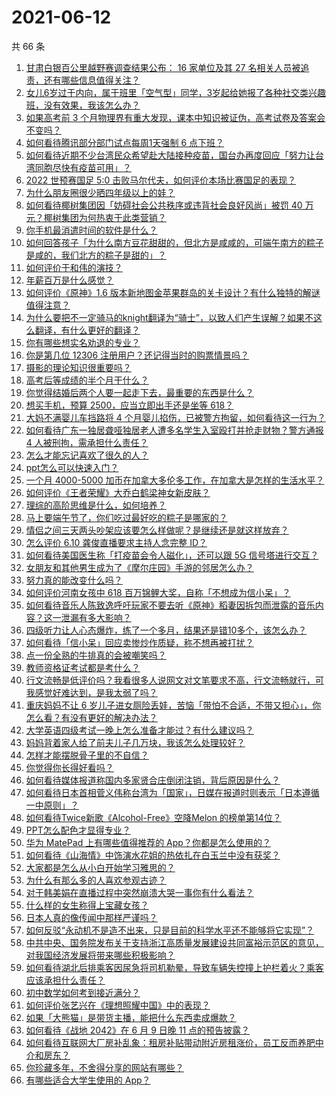 # 2021-06-12

共 66 条

<!-- BEGIN -->
<!-- 最后更新时间 Sat Jun 12 2021 05:01:44 GMT+0800 (China Standard Time) -->

1. [甘肃白银百公里越野赛调查结果公布： 16 家单位及其 27
   名相关人员被追责，还有哪些信息值得关注？](https://www.zhihu.com/question/464487115)
2. [女儿6岁过于内向，属于班里「空气型」同学，3岁起给她报了各种社交类兴趣班，没有效果，我该怎么办？](https://www.zhihu.com/question/464021053)
3. [如果高考前 3
   个月物理界有重大发现，课本中知识被证伪，高考试卷及答案会不变吗？](https://www.zhihu.com/question/463553981)
4. [如何看待腾讯部分部门试点每周1天强制 6 点下班？](https://www.zhihu.com/question/464450515)
5. [如何看待近期不少台湾民众希望赴大陆接种疫苗，国台办再度回应「努力让台湾同胞尽快有疫苗可用」？](https://www.zhihu.com/question/464418798)
6. [2022 世预赛国足 5:0
   击败马尔代夫，如何评价本场比赛国足的表现？](https://www.zhihu.com/question/464568249)
7. [为什么朋友圈很少晒四年级以上的娃？](https://www.zhihu.com/question/462953490)
8. [如何看待椰树集团因「妨碍社会公共秩序或违背社会良好风尚」被罚 40
   万元？椰树集团为何热衷于此类营销？](https://www.zhihu.com/question/464473879)
9. [你手机最消遣时间的软件是什么？](https://www.zhihu.com/question/355195888)
10. [如何回答孩子「为什么南方豆花甜甜的，但北方是咸咸的，可端午南方的粽子是咸的，我们北方的粽子是甜的」？](https://www.zhihu.com/question/463726781)
11. [如何评价于和伟的演技？](https://www.zhihu.com/question/48335002)
12. [年薪百万是什么感觉？](https://www.zhihu.com/question/394637216)
13. [如何评价《原神》1.6
    版本新地图金苹果群岛的关卡设计？有什么独特的解谜值得注意？](https://www.zhihu.com/question/464407978)
14. [为什么要把不一定骑马的knight翻译为“骑士”，以致人们产生误解？如果不这么翻译，有什么更好的翻译？](https://www.zhihu.com/question/454202202)
15. [你有哪些想实名劝退的专业？](https://www.zhihu.com/question/463744125)
16. [你是第几位 12306 注册用户？还记得当时的购票情景吗？](https://www.zhihu.com/question/464291082)
17. [摄影的理论知识很重要吗？](https://www.zhihu.com/question/440382270)
18. [高考后等成绩的半个月干什么？](https://www.zhihu.com/question/463996138)
19. [你觉得结婚后两个人要一起走下去，最重要的东西是什么？](https://www.zhihu.com/question/462707693)
20. [想买手机，预算 2500，应当立即出手还是坐等 618？](https://www.zhihu.com/question/449010803)
21. [大妈不满婴儿车挡路将 4
    个月婴儿掐伤，已被警方拘留，如何看待这一行为？](https://www.zhihu.com/question/464404071)
22. [如何看待广东一独居聋哑独居老人遭多名学生入室殴打并抢走财物？警方通报 4
    人被刑拘，需承担什么责任？](https://www.zhihu.com/question/464245440)
23. [怎么才能忘记喜欢了很久的人？](https://www.zhihu.com/question/456682944)
24. [ppt怎么可以快速入门？](https://www.zhihu.com/question/344423145)
25. [一个月 4000-5000
    加币在加拿大多伦多工作，在加拿大是怎样的生活水平？](https://www.zhihu.com/question/307481892)
26. [如何评价《王者荣耀》大乔白鹤梁神女新皮肤？](https://www.zhihu.com/question/464267687)
27. [理综的高阶思维是什么，如何培养？](https://www.zhihu.com/question/287426676)
28. [马上要端午节了，你们吃过最好吃的粽子是哪家的？](https://www.zhihu.com/question/463583026)
29. [情侣之间三天两头吵架应该要怎么样做呢？是继续还是就这样放弃？](https://www.zhihu.com/question/306964200)
30. [怎么评价 6.10 龚俊直播要求主持人念完整 ID？](https://www.zhihu.com/question/464365051)
31. [如何看待美国医生称「打疫苗会令人磁化」，还可以跟 5G
    信号塔进行交互？](https://www.zhihu.com/question/464299413)
32. [女朋友和其他男生成为了《摩尔庄园》手游的邻居怎么办？](https://www.zhihu.com/question/463203335)
33. [努力真的能改变什么吗？](https://www.zhihu.com/question/463071441)
34. [如何评价河南女孩中 618
    百万锦鲤大奖，自称「不想成为信小呆」？](https://www.zhihu.com/question/464239351)
35. [如何看待音乐人陈致逸呼吁玩家不要去听《原神》稻妻因拆包而泄露的音乐内容？这一泄漏有多大影响？](https://www.zhihu.com/question/464281976)
36. [四级听力让人心态爆炸，练了一个多月，结果还是错10多个，该怎么办？](https://www.zhihu.com/question/433197471)
37. [如何看待「信小呆」回应卖惨炒作质疑，称不想再被打扰？](https://www.zhihu.com/question/463236322)
38. [点一份全熟的牛排真的会被嘲笑吗？](https://www.zhihu.com/question/58762730)
39. [教师资格证考试都是考什么？](https://www.zhihu.com/question/314936018)
40. [行文流畅是低评价吗？我看很多人说网文对文笔要求不高，行文流畅就行，可我感觉好难达到，是我太弱了吗？](https://www.zhihu.com/question/463769238)
41. [重庆妈妈不让 6
    岁儿子进女厕险丢娃，苦恼「带怕不合适，不带又担心」，你怎么看？有没有更好的解决办法？](https://www.zhihu.com/question/463835106)
42. [大学英语四级考试一晚上怎么准备才能过？有什么建议吗？](https://www.zhihu.com/question/360759673)
43. [妈妈背着家人给了前夫儿子几万块，我该怎么处理较好？](https://www.zhihu.com/question/463949860)
44. [怎样才能摆脱骨子里的不自信？](https://www.zhihu.com/question/327333707)
45. [你觉得你长得好看吗？](https://www.zhihu.com/question/429414606)
46. [如何看待媒体报道称国内多家贤合庄倒闭注销，背后原因是什么？](https://www.zhihu.com/question/464128187)
47. [如何看待日本首相菅义伟称台湾为「国家」，日媒在报道时则表示「日本遵循一中原则」？](https://www.zhihu.com/question/464290695)
48. [如何看待Twice新歌《Alcohol-Free》空降Melon
    的榜单第14位？](https://www.zhihu.com/question/464114702)
49. [PPT怎么配色才显得专业？](https://www.zhihu.com/question/22054234)
50. [华为 MatePad 上有哪些值得推荐的
    App？你都是怎么使用的？](https://www.zhihu.com/question/464395063)
51. [如何看待《山海情》中饰演水花姐的热依扎在白玉兰中没有获奖？](https://www.zhihu.com/question/464344108)
52. [大家都是怎么从小白开始学习雅思的？](https://www.zhihu.com/question/288558270)
53. [为什么有那么多的人喜欢参观古迹？](https://www.zhihu.com/question/290915559)
54. [对于韩美娟在直播过程中突然崩溃大哭一事你有什么看法？](https://www.zhihu.com/question/463914779)
55. [什么样的女生称得上宝藏女孩？](https://www.zhihu.com/question/315331056)
56. [日本人真的像传闻中那样严谨吗？](https://www.zhihu.com/question/20347612)
57. [如何反驳“永动机不是造不出来，只是目前的科学水平还不能够将它实现”？](https://www.zhihu.com/question/459256609)
58. [中共中央、国务院发布关于支持浙江高质量发展建设共同富裕示范区的意见，对我国经济发展将带来哪些积极影响？](https://www.zhihu.com/question/464319522)
59. [如何看待湖北后排乘客因尿急将司机勒晕，导致车辆失控撞上护栏着火？乘客应该承担什么责任？](https://www.zhihu.com/question/463527409)
60. [初中数学如何考到接近满分？](https://www.zhihu.com/question/268169984)
61. [如何评价张艺兴在《理想照耀中国》中的表现？](https://www.zhihu.com/question/464195351)
62. [如果「大熊猫」是带货主播，能把什么东西卖成爆款？](https://www.zhihu.com/question/464055248)
63. [如何看待《战地 2042》在 6 月 9 日晚 11
    点的预告披露？](https://www.zhihu.com/question/464165512)
64. [如何看待互联网大厂房补乱象：租房补贴带动附近房租涨价，员工反而养肥中介和房东？](https://www.zhihu.com/question/464358170)
65. [你珍藏多年，不舍得分享的网站有哪些？](https://www.zhihu.com/question/387667065)
66. [有哪些适合大学生使用的 App？](https://www.zhihu.com/question/21482079)

<!-- END -->
